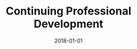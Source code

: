 ---
layout: post
title:  "Continuing Professional Development"
date:   2018-01-01
file_url: "/files/resources/professional-development/ContinuingProfessionalDevelopment.pdf"
---